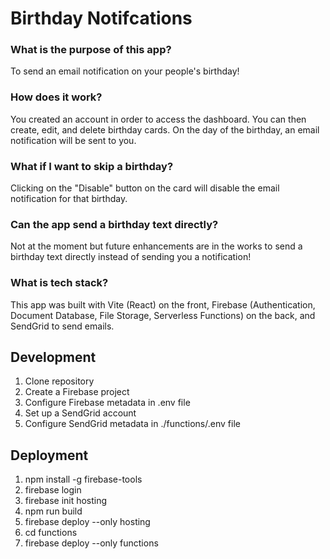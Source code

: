 # Birthday Notifcations

### What is the purpose of this app?

To send an email notification on your people's birthday!

### How does it work?

You created an account in order to access the dashboard. You can then create, edit, and delete birthday cards. On the day of the birthday, an email notification will be sent to you.

### What if I want to skip a birthday?

Clicking on the "Disable" button on the card will disable the email notification for that birthday.

### Can the app send a birthday text directly?

Not at the moment but future enhancements are in the works to send a birthday text directly instead of sending you a notification!

### What is tech stack?

This app was built with Vite (React) on the front, Firebase (Authentication, Document Database, File Storage, Serverless Functions) on the back, and SendGrid to send emails.

## Development

1. Clone repository
1. Create a Firebase project
1. Configure Firebase metadata in .env file
1. Set up a SendGrid account
1. Configure SendGrid metadata in ./functions/.env file

## Deployment

1. npm install -g firebase-tools
1. firebase login
1. firebase init hosting
1. npm run build
1. firebase deploy --only hosting
1. cd functions
1. firebase deploy --only functions
